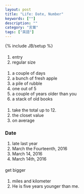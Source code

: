 ```yaml
---
layout: post
title: "Life: Date, Number"
keywords: [""]
description: ""
category: "言葉"
tags: ["英語"]
---
```

{% include JB/setup %}

####
1. entry
2. regular size

####
1. a couple of days
3. a bunch of fresh apple
4. a pile of rubble
5. one out of 5
6. a couple of years older than you
7. a stack of old books



####
1. take the total up to 12.
2. the closet value
3. on average


### Date

1. late last year
2. March the Fourteenth, 2016
3. March 14, 2016
4. March 14th, 2016

####
get bigger

####
1. miles and kilometer
2. He is five years younger than me. 
